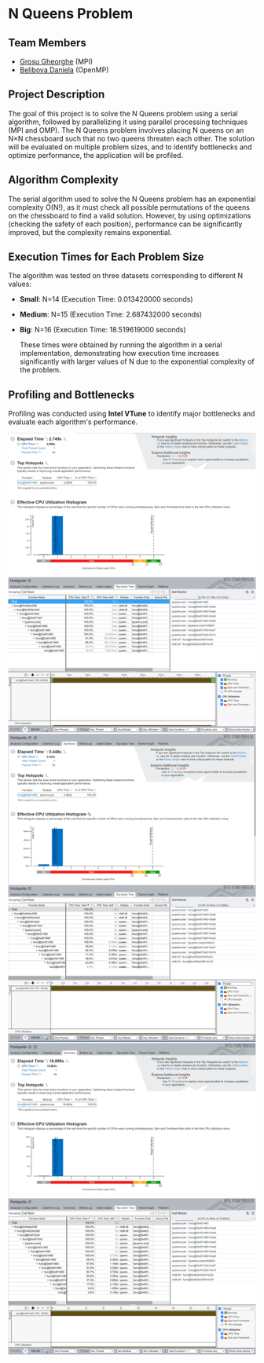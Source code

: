 # N Queens Problem

## Team Members

- [Grosu Gheorghe](@Gheorghe24) (MPI)
- [Belibova Daniela](@uploveks) (OpenMP)

## Project Description
The goal of this project is to solve the N Queens problem using a serial algorithm, followed by parallelizing it using parallel processing techniques (MPI and OMP). The N Queens problem involves placing N queens on an N×N chessboard such that no two queens threaten each other. The solution will be evaluated on multiple problem sizes, and to identify bottlenecks and optimize performance, the application will be profiled.

## Algorithm Complexity
The serial algorithm used to solve the N Queens problem has an exponential complexity O(N!), as it must check all possible permutations of the queens on the chessboard to find a valid solution. However, by using optimizations (checking the safety of each position), performance can be significantly improved, but the complexity remains exponential.

## Execution Times for Each Problem Size
The algorithm was tested on three datasets corresponding to different N values:

- **Small**: N=14 (Execution Time: 0.013420000 seconds)
- **Medium**: N=15 (Execution Time: 2.687432000  seconds)
- **Big**: N=16 (Execution Time: 18.519619000 seconds)

  These times were obtained by running the algorithm in a serial implementation, demonstrating how execution time increases significantly with larger values of N due to the exponential complexity of the problem. 


## Profiling and Bottlenecks

Profiling was conducted using **Intel VTune** to identify major bottlenecks and evaluate each algorithm's performance. 

![14 Queens Problem](img_resources/14_queen.png)
![14 Queens Problem1](img_resources/14_queens.png)
![15 Queens Problem](img_resources/15_queen.png)
![15 Queens Problem1](img_resources/15_queens.png)
![16 Queens Problem](img_resources/16_queen.png)
![16 Queens Problem1](img_resources/16_queens.png)




